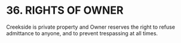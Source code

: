 # 36. RIGHTS OF OWNER
Creekside is private property and Owner reserves the right to refuse admittance to
anyone, and to prevent trespassing at all times.
